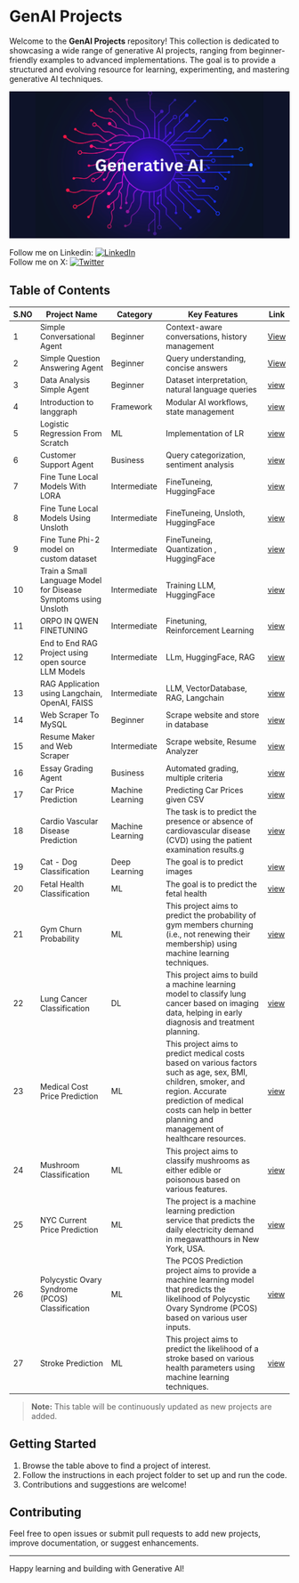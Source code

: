 # GenAI Projects

Welcome to the **GenAI Projects** repository! This collection is dedicated to showcasing a wide range of generative AI projects, ranging from beginner-friendly examples to advanced implementations. The goal is to provide a structured and evolving resource for learning, experimenting, and mastering generative AI techniques.

![GenAI Banner](images/image.png)

Follow me on Linkedin: [![LinkedIn](https://img.shields.io/badge/LinkedIn-0A66C2?style=for-the-badge&logo=linkedin&logoColor=white)](https://www.linkedin.com/in/nelliparthi-ajith-233803262)\
Follow me on X: [![Twitter](https://img.shields.io/badge/Twitter-1DA1F2?style=for-the-badge&logo=twitter&logoColor=white)](https://x.com/Ajith532542840)

## Table of Contents

|S.NO| Project Name                | Category      | Key Features                                   | Link                |
|---- |-----------------------------|------------|-----------------------------------------------|---------------------|
|1| Simple Conversational Agent    | Beginner   | Context-aware conversations, history management           | [View](https://github.com/Ajith-Kumar-Nelliparthi/GenAI-Projects/blob/main/ai_agents/simple_conversational_agent.ipynb) |
|2| Simple Question Answering Agent    | Beginner | Query understanding, concise answers   | [View](https://github.com/Ajith-Kumar-Nelliparthi/GenAI-Projects/blob/main/ai_agents/simple_question_answering_agent.ipynb) |
|3| Data Analysis Simple Agent   | Beginner   | Dataset interpretation, natural language queries     | [view](https://github.com/Ajith-Kumar-Nelliparthi/GenAI-Projects/blob/main/ai_agents/Data_Analysis_Simple_Agent.ipynb) |
|4| Introduction to langgraph    | Framework | Modular AI workflows, state management  | [view](https://github.com/Ajith-Kumar-Nelliparthi/GenAI-Projects/blob/main/ai_agents/langgraph_tutorial.ipynb) |
|5| Logistic Regression From Scratch  | ML | Implementation of LR  | [view](https://github.com/Ajith-Kumar-Nelliparthi/GenAI-Projects/tree/main/ai_agents/logistic_regression_from_scratch) |
|6|  Customer Support Agent  | Business | Query categorization, sentiment analysis  | [view](https://github.com/Ajith-Kumar-Nelliparthi/GenAI-Projects/blob/main/ai_agents/customer_support_agent_langgraph.ipynb) |
|7|  Fine Tune Local Models With LORA  | Intermediate | FineTuneing, HuggingFace  | [view](https://github.com/Ajith-Kumar-Nelliparthi/Fine-Tuning-Local-Models_With-LORA.git) |
|8|  Fine Tune Local Models Using Unsloth  | Intermediate | FineTuneing, Unsloth, HuggingFace | [view](https://github.com/Ajith-Kumar-Nelliparthi/Unsloth-FineTuning.git) |
|9|  Fine Tune Phi-2 model on custom dataset | Intermediate | FineTuneing, Quantization , HuggingFace | [view](https://github.com/Ajith-Kumar-Nelliparthi/Phi-2-FineTuning.git) |
|10|  Train a Small Language Model for Disease Symptoms using Unsloth | Intermediate | Training LLM, HuggingFace | [view](https://github.com/Ajith-Kumar-Nelliparthi/Train-a-Small-Language-Model-for-Disease-Symptoms-using-Unsloth.git) |
|11|  ORPO IN QWEN FINETUNING | Intermediate | Finetuning, Reinforcement Learning | [view](https://github.com/Ajith-Kumar-Nelliparthi/ORPO-IN-QWEN-FINETUNING.git) |
|12|  End to End RAG Project using open source LLM Models | Intermediate | LLm, HuggingFace, RAG | [view](https://github.com/Ajith-Kumar-Nelliparthi/End-To-End-Advanced-RAG-Project-using-Open-Source-LLM-Models-And-Groq-Inferencing-engine.git) |
|13|  RAG Application using Langchain, OpenAI, FAISS | Intermediate | LLM, VectorDatabase, RAG, Langchain | [view](https://github.com/Ajith-Kumar-Nelliparthi/Rag-Application-using-OpenAI-Langchain-FAISS.git) |
|14|  Web Scraper To MySQL | Beginner | Scrape website and store in database | [view](https://github.com/Ajith-Kumar-Nelliparthi/WebScraperToMySQL.git) |
|15|  Resume Maker and Web Scraper | Intermediate | Scrape website, Resume Analyzer | [view](https://github.com/Ajith-Kumar-Nelliparthi/Resume_maker-and-web_scrapper.git) |
|16|  Essay Grading Agent | Business | Automated grading, multiple criteria | [view](https://github.com/Ajith-Kumar-Nelliparthi/GenAI-Projects/blob/main/ai_agents/essay_grading_system_langgraph.ipynb) |
|17|  Car Price Prediction | Machine Learning | Predicting Car Prices given CSV | [view](https://github.com/Ajith-Kumar-Nelliparthi/Machine-Learning-Projects/tree/main/Car_Price_Prediction) |
|18|  Cardio Vascular Disease Prediction | Machine Learning | The task is to predict the presence or absence of cardiovascular disease (CVD) using the patient examination results.g  | [view](https://github.com/Ajith-Kumar-Nelliparthi/Machine-Learning-Projects/tree/main/Cardio_Vascular_Disease_Prediction) |
|19|  Cat - Dog Classification | Deep Learning | The goal is to predict images | [view](https://github.com/Ajith-Kumar-Nelliparthi/Machine-Learning-Projects/tree/main/Cat-Dog-Classification) |
|20|  Fetal Health Classification | ML | The goal is to predict the fetal health | [view](https://github.com/Ajith-Kumar-Nelliparthi/Machine-Learning-Projects/tree/main/Fetal_Health_Classification) |
|21|  Gym Churn Probability | ML | This project aims to predict the probability of gym members churning (i.e., not renewing their membership) using machine learning techniques. | [view](https://github.com/Ajith-Kumar-Nelliparthi/Machine-Learning-Projects/tree/main/Gym_Churn_Probability) |
|22|  Lung Cancer Classification | DL | This project aims to build a machine learning model to classify lung cancer based on imaging data, helping in early diagnosis and treatment planning. | [view](https://github.com/Ajith-Kumar-Nelliparthi/Machine-Learning-Projects/tree/main/Lung-Cancer-Classification) |
|23|  Medical Cost Price Prediction | ML | This project aims to predict medical costs based on various factors such as age, sex, BMI, children, smoker, and region. Accurate prediction of medical costs can help in better planning and management of healthcare resources. | [view](https://github.com/Ajith-Kumar-Nelliparthi/Machine-Learning-Projects/tree/main/Medical_Cost_Prediction) |
|24|  Mushroom Classification | ML | This project aims to classify mushrooms as either edible or poisonous based on various features. | [view](https://github.com/Ajith-Kumar-Nelliparthi/Machine-Learning-Projects/tree/main/Mushroom_Classification) |
|25|  NYC Current Price Prediction | ML | The project is a machine learning prediction service that predicts the daily electricity demand in megawatthours in New York, USA. | [view](https://github.com/Ajith-Kumar-Nelliparthi/Machine-Learning-Projects/tree/main/NYC-CURRENT-PRICE-PREDICTION) |
|26|  Polycystic Ovary Syndrome (PCOS) Classification | ML | The PCOS Prediction project aims to provide a machine learning model that predicts the likelihood of Polycystic Ovary Syndrome (PCOS) based on various user inputs. | [view](https://github.com/Ajith-Kumar-Nelliparthi/Machine-Learning-Projects/tree/main/PCOS_Prediction) |
|27|  Stroke Prediction | ML | This project aims to predict the likelihood of a stroke based on various health parameters using machine learning techniques. | [view](https://github.com/Ajith-Kumar-Nelliparthi/Machine-Learning-Projects/tree/main/Stroke_Prediction) |
> **Note:** This table will be continuously updated as new projects are added.

## Getting Started

1. Browse the table above to find a project of interest.
2. Follow the instructions in each project folder to set up and run the code.
3. Contributions and suggestions are welcome!

## Contributing

Feel free to open issues or submit pull requests to add new projects, improve documentation, or suggest enhancements.

---

Happy learning and building with Generative AI!